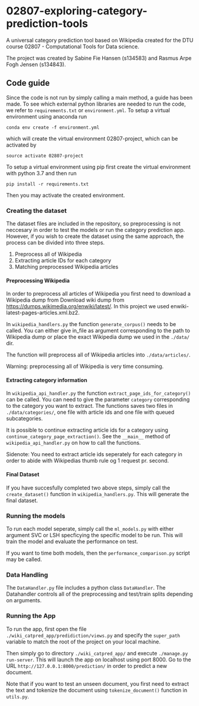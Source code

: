 # 02807-exploring-category-prediction-tools
A universal category prediction tool based on Wikipedia created for the 
DTU course 02807 - Computational Tools for Data science.

The project was created by Sabine Fie Hansen (s134583) and Rasmus Arpe Fogh Jensen (s134843). 

## Code guide
Since the code is not run by simply calling a main method, a guide has been made.
To see which external python libraries are needed to run the code, we refer to `requirements.txt`
or `environment.yml`. To setup a virtual environment using anaconda run 


`conda env create -f environment.yml` 

which will create the virtual environment 02807-project, which can be activated by

`source activate 02807-project`

To setup a virtual environment using pip first create the virtual environment with
python 3.7 and then run

`pip install -r requirements.txt`

Then you may activate the created environment.

### Creating the dataset
The dataset files are included in the repository, so preprocessing is not
neccesary in order to test the models or run the category prediction app.
However, if you wish to create the dataset using the same approach, the process
can be divided into three steps. 

1. Preprocess all of Wikipedia
2. Extracting article IDs for each category
3. Matching preprocessed Wikipedia articles 

#### Preprocessing Wikipedia
In order to preprocess all articles of Wikipedia you first need to download a 
Wikipedia dump from Download wiki dump from https://dumps.wikimedia.org/enwiki/latest/. 
In this project we used enwiki-latest-pages-articles.xml.bz2.

In `wikipedia_handlers.py` the function `generate_corpus()` needs to be called. 
You can either give in_file as argument corresponding to the path to Wikipedia dump
or place the exact Wikipedia dump we used in the `./data/` dir.

The function will preprocess all of Wikipedia articles into `./data/articles/`.

Warning: preprocessing all of Wikipedia is very time consuming. 

#### Extracting category information
In `wikipedia_api_handler.py` the function `extract_page_ids_for_category()`
can be called. You can need to give the parameter `category` corresponding to 
the category you want to extract. The functions saves two files in `./data/categories/`, 
one file with article ids and one file with queued subcategories. 

It is possible to continue extracting article 
ids for a category using `continue_category_page_extraction()`. See the `__main__` method of `wikipedia_api_handler.py`
on how to call the functions.

Sidenote: You need to extract article ids seperately for each category in order
to abide with Wikipedias thumb rule og 1 request pr. second.

#### Final Dataset
If you have succesfully completed two above steps, simply call the `create_dataset()` function
in `wikipedia_handlers.py`. This will generate the final dataset. 


### Running the models
To run each model seperate, simply call the `ml_models.py` with either argument
SVC or LSH specficying the specific model to be run. This will train the model
and evaluate the performance on test.

If you want to time both models, then the `performance_comparison.py` script may be called.

### Data Handling
The `DataHandler.py` file includes a python class `DataHandler`. The Datahandler 
controls all of the preprocessing and test/train splits depending on arguments. 


### Running the App
To run the app, first open the file `./wiki_catpred_app/predidiction/views.py` and specify
the `super_path` variable to match the root of the project on your local machine. 

Then simply go to directory `./wiki_catpred_app/` and execute 
`./manage.py run-server`. This will launch the app on localhost using port 8000. Go to the
URL `http://127.0.0.1:8000/prediction/` in order to predict a new document. 

Note that if you want to test an unseen document, you first need to extract the text
and tokenize the document using `tokenize_document()` function in `utils.py`. 